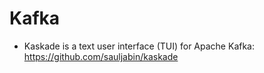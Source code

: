 # Kafka

* Kaskade is a text user interface (TUI) for Apache Kafka: https://github.com/sauljabin/kaskade

